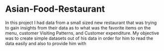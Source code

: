 # Asian-Food-Restaurant
In this project I had data from a small sized new restaurant that was trying to gain insights from their data as to what was the favorite items on the menu, customer Visiting Patterns, and Customer expenditure. My objective was to create simple datasets out of his data in order for him to read the data easily and also to provide him with 
